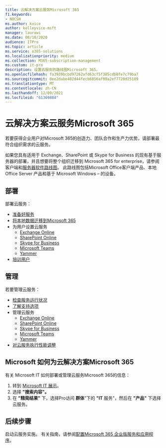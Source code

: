 ```yaml
---
title: 云解决方案云服务Microsoft 365
f1.keywords:
- NOCSH
ms.author: kvice
author: kelleyvice-msft
manager: laurawi
ms.date: 08/10/2020
audience: ITPro
ms.topic: article
ms.service: o365-solutions
ms.localizationpriority: medium
ms.collection: M365-subscription-management
ms.custom: it-pro
description: 设置云服务的路线图Microsoft 365。
ms.openlocfilehash: fa3939bcbd97262afd63cf5f385cdb8fe7c79ba7
ms.sourcegitcommit: 0ee2dabe402d44fecb6856af98a2ef7720d25189
ms.translationtype: MT
ms.contentlocale: zh-CN
ms.lasthandoff: 12/09/2021
ms.locfileid: "61369884"
---
```

# <a name="cloud-services-roadmap-for-microsoft-365"></a>云解决方案云服务Microsoft 365

若要获得企业用户对Microsoft 365的创造力、团队合作和生产力优势，请部署最符合组织需求的云服务。

如果您具有适用于 Exchange、SharePoint 或 Skype for Business 的现有基于服务器的部署，并且想要将整个组织迁移到 Microsoft 365 for enterprise，请参阅客户端和[服务器软件路线图](client-server-software-roadmap-microsoft-365.md)。 此路线图包括Microsoft Office客户端产品、本地 Office Server 产品和基于 Microsoft Windows &ndash; 的设备。

## <a name="deploy"></a>部署

部署云服务：

- [准备好服务](configure-services-and-applications.md)
- [将本地数据迁移到Microsoft 365](migrate-data-to-office-365.md)
- 为用户设置云服务
  - [Exchange Online](/Exchange/exchange-online)
  - [SharePoint Online](/sharepoint/sharepoint-online)
  - [Skype for Business](/SkypeForBusiness/skype-for-business-online)
  - [Microsoft Teams](/MicrosoftTeams/Teams-overview)
  - [Yammer](https://support.office.com/article/e1464355-1f97-49ac-b2aa-dd320b179dbe)
- [培训用户](/office365/admin/admin-overview/get-started-with-office-365#training-resources-for-your-users)

## <a name="manage"></a>管理

若要管理云服务： 

- [检查服务运行状况](view-service-health.md)
- [了解支持选项](../admin/get-help-support.md)
- 管理云服务
  - [Exchange Online](/Exchange/exchange-online)
  - [SharePoint Online](https://support.office.com/article/79eb0420-8cbd-4bcb-a90b-ddc7d3ab4b3a)
  - [Skype for Business](/SkypeForBusiness/skype-for-business-online)
  - [Microsoft Teams](//MicrosoftTeams/quality-of-experience-review-guide)
  - [Yammer](https://support.office.com/article/e1464355-1f97-49ac-b2aa-dd320b179dbe)
- [对云服务执行性能调整](tune-microsoft-365-performance.md)

## <a name="how-microsoft-does-cloud-services-for-microsoft-365"></a>Microsoft 如何为云解决方案Microsoft 365

有关 Microsoft IT 如何部署或管理云服务Microsoft 365的信息：

1. 转到 [Microsoft IT 展示](https://www.microsoft.com/itshowcase)。
2. 选择 **"搜索内容"。**
3. 在 **"精简结果"** 下，选择Pro访问 **群体**"下的 **"IT** 服务"，然后在 **"产品"** 下选择云服务。

## <a name="next-step"></a>后续步骤

启动云服务实施。 有关指南，请参阅[配置Microsoft 365 企业版服务和应用程序](configure-services-and-applications.md)。